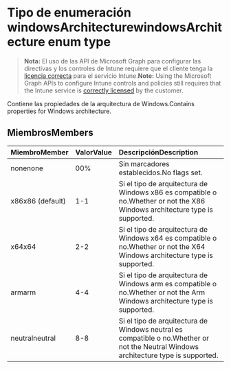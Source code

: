 # <a name="windowsarchitecture-enum-type"></a><span data-ttu-id="7be51-101">Tipo de enumeración windowsArchitecture</span><span class="sxs-lookup"><span data-stu-id="7be51-101">windowsArchitecture enum type</span></span>

> <span data-ttu-id="7be51-102">**Nota:** El uso de las API de Microsoft Graph para configurar las directivas y los controles de Intune requiere que el cliente tenga la [licencia correcta](https://go.microsoft.com/fwlink/?linkid=839381) para el servicio Intune.</span><span class="sxs-lookup"><span data-stu-id="7be51-102">**Note:** Using the Microsoft Graph APIs to configure Intune controls and policies still requires that the Intune service is [correctly licensed](https://go.microsoft.com/fwlink/?linkid=839381) by the customer.</span></span>

<span data-ttu-id="7be51-103">Contiene las propiedades de la arquitectura de Windows.</span><span class="sxs-lookup"><span data-stu-id="7be51-103">Contains properties for Windows architecture.</span></span>
## <a name="members"></a><span data-ttu-id="7be51-104">Miembros</span><span class="sxs-lookup"><span data-stu-id="7be51-104">Members</span></span>
|<span data-ttu-id="7be51-105">Miembro</span><span class="sxs-lookup"><span data-stu-id="7be51-105">Member</span></span>|<span data-ttu-id="7be51-106">Valor</span><span class="sxs-lookup"><span data-stu-id="7be51-106">Value</span></span>|<span data-ttu-id="7be51-107">Descripción</span><span class="sxs-lookup"><span data-stu-id="7be51-107">Description</span></span>|
|:---|:---|:---|
|<span data-ttu-id="7be51-108">none</span><span class="sxs-lookup"><span data-stu-id="7be51-108">none</span></span>|<span data-ttu-id="7be51-109">0</span><span class="sxs-lookup"><span data-stu-id="7be51-109">0%</span></span>|<span data-ttu-id="7be51-110">Sin marcadores establecidos.</span><span class="sxs-lookup"><span data-stu-id="7be51-110">No flags set.</span></span>|
|<span data-ttu-id="7be51-111">x86</span><span class="sxs-lookup"><span data-stu-id="7be51-111">x86 (default)</span></span>|<span data-ttu-id="7be51-112">1</span><span class="sxs-lookup"><span data-stu-id="7be51-112">-1</span></span>|<span data-ttu-id="7be51-113">Si el tipo de arquitectura de Windows x86 es compatible o no.</span><span class="sxs-lookup"><span data-stu-id="7be51-113">Whether or not the X86 Windows architecture type is supported.</span></span>|
|<span data-ttu-id="7be51-114">x64</span><span class="sxs-lookup"><span data-stu-id="7be51-114">x64</span></span>|<span data-ttu-id="7be51-115">2</span><span class="sxs-lookup"><span data-stu-id="7be51-115">-2</span></span>|<span data-ttu-id="7be51-116">Si el tipo de arquitectura de Windows x64 es compatible o no.</span><span class="sxs-lookup"><span data-stu-id="7be51-116">Whether or not the X64 Windows architecture type is supported.</span></span>|
|<span data-ttu-id="7be51-117">arm</span><span class="sxs-lookup"><span data-stu-id="7be51-117">arm</span></span>|<span data-ttu-id="7be51-118">4</span><span class="sxs-lookup"><span data-stu-id="7be51-118">-4</span></span>|<span data-ttu-id="7be51-119">Si el tipo de arquitectura de Windows arm es compatible o no.</span><span class="sxs-lookup"><span data-stu-id="7be51-119">Whether or not the Arm Windows architecture type is supported.</span></span>|
|<span data-ttu-id="7be51-120">neutral</span><span class="sxs-lookup"><span data-stu-id="7be51-120">neutral</span></span>|<span data-ttu-id="7be51-121">8</span><span class="sxs-lookup"><span data-stu-id="7be51-121">-8</span></span>|<span data-ttu-id="7be51-122">Si el tipo de arquitectura de Windows neutral es compatible o no.</span><span class="sxs-lookup"><span data-stu-id="7be51-122">Whether or not the Neutral Windows architecture type is supported.</span></span>|








